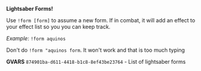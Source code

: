 **Lightsaber Forms!**

Use `!form [form]` to assume a new form. If in combat, it will add an effect to your effect list so you you can keep track.

*Example*: `!form aquinos` 

Don't do `!form "aquinos form`. It won't work and that is too much typing


**GVARS**
`874901ba-d611-4418-b1c8-8ef43be23764` - List of lightsaber forms
